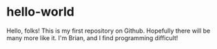 # hello-world
Hello, folks! This is my first repository on Github.
Hopefully there will be many more like it.
I'm Brian, and I find programming difficult!
